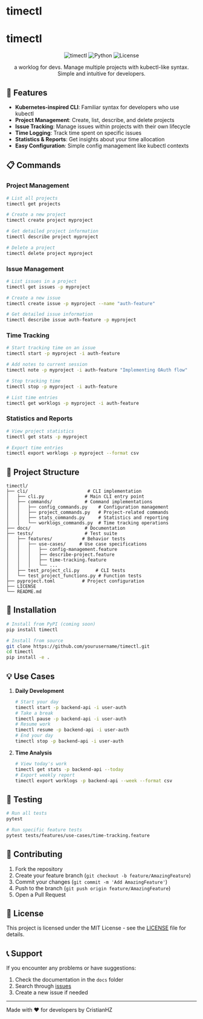 # timectl



# timectl

<div align="center">

![timectl](https://img.shields.io/badge/status-in%20development-yellow)
![Python](https://img.shields.io/badge/python-%3E%3D%203.10-blue)
![License](https://img.shields.io/badge/license-MIT-green)

a worklog for devs. Manage multiple projects with kubectl-like syntax. Simple and intuitive for developers.
</div>



## 🚀 Features

- **Kubernetes-inspired CLI**: Familiar syntax for developers who use kubectl
- **Project Management**: Create, list, describe, and delete projects
- **Issue Tracking**: Manage issues within projects with their own lifecycle
- **Time Logging**: Track time spent on specific issues
- **Statistics & Reports**: Get insights about your time allocation
- **Easy Configuration**: Simple config management like kubectl contexts

## 📋 Commands

### Project Management
```bash
# List all projects
timectl get projects

# Create a new project
timectl create project myproject

# Get detailed project information
timectl describe project myproject

# Delete a project
timectl delete project myproject
```

### Issue Management
```bash
# List issues in a project
timectl get issues -p myproject

# Create a new issue
timectl create issue -p myproject --name "auth-feature"

# Get detailed issue information
timectl describe issue auth-feature -p myproject
```

### Time Tracking
```bash
# Start tracking time on an issue
timectl start -p myproject -i auth-feature

# Add notes to current session
timectl note -p myproject -i auth-feature "Implementing OAuth flow"

# Stop tracking time
timectl stop -p myproject -i auth-feature

# List time entries
timectl get worklogs -p myproject -i auth-feature
```

### Statistics and Reports
```bash
# View project statistics
timectl get stats -p myproject

# Export time entries
timectl export worklogs -p myproject --format csv
```

## 📁 Project Structure

```
timectl/
├── cli/                      # CLI implementation
│   ├── cli.py               # Main CLI entry point
│   ├── commands/            # Command implementations
│   │   ├── config_commands.py    # Configuration management
│   │   ├── project_commands.py   # Project-related commands
│   │   ├── stats_commands.py     # Statistics and reporting
│   │   └── worklogs_commands.py  # Time tracking operations
├── docs/                    # Documentation
├── tests/                   # Test suite
│   ├── features/           # Behavior tests
│   │   ├── use-cases/     # Use case specifications
│   │   │   ├── config-management.feature
│   │   │   ├── describe-project.feature
│   │   │   ├── time-tracking.feature
│   │   │   └── ...
│   ├── test_project_cli.py      # CLI tests
│   └── test_project_functions.py # Function tests
├── pyproject.toml          # Project configuration
├── LICENSE
└── README.md
```

## 🔧 Installation

```bash
# Install from PyPI (coming soon)
pip install timectl

# Install from source
git clone https://github.com/yourusername/timectl.git
cd timectl
pip install -e .
```

## 💡 Use Cases

1. **Daily Development**
   ```bash
   # Start your day
   timectl start -p backend-api -i user-auth
   # Take a break
   timectl pause -p backend-api -i user-auth
   # Resume work
   timectl resume -p backend-api -i user-auth
   # End your day
   timectl stop -p backend-api -i user-auth
   ```

2. **Time Analysis**
   ```bash
   # View today's work
   timectl get stats -p backend-api --today
   # Export weekly report
   timectl export worklogs -p backend-api --week --format csv
   ```

## 🧪 Testing

```bash
# Run all tests
pytest

# Run specific feature tests
pytest tests/features/use-cases/time-tracking.feature
```

## 🤝 Contributing

1. Fork the repository
2. Create your feature branch (`git checkout -b feature/AmazingFeature`)
3. Commit your changes (`git commit -m 'Add AmazingFeature'`)
4. Push to the branch (`git push origin feature/AmazingFeature`)
5. Open a Pull Request

## 📜 License

This project is licensed under the MIT License - see the [LICENSE](LICENSE) file for details.

## 📞 Support

If you encounter any problems or have suggestions:
1. Check the documentation in the `docs` folder
2. Search through [issues](link-to-issues)
3. Create a new issue if needed

---
Made with ❤️ for developers by CristianHZ